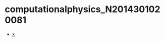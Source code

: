 # computationalphysics_N2014301020081
  - [x](https://github.com/kdfeng/computationalphysics_N2014301020081/blob/master/draw%20my%20English%20name.py)
